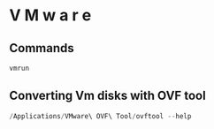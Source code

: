 # V M w a r e


## Commands
````powershell
vmrun
````

## Converting Vm disks with OVF tool
````powershell
/Applications/VMware\ OVF\ Tool/ovftool --help
````
